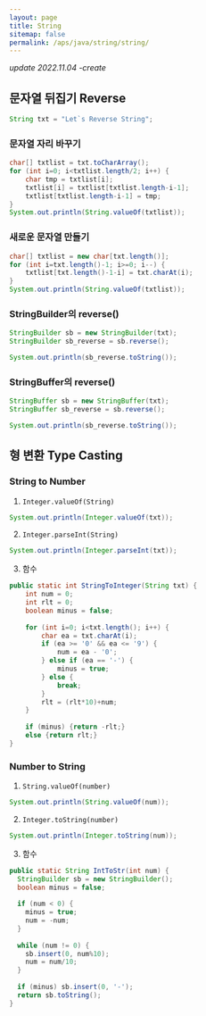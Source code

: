 ```yaml
---
layout: page
title: String
sitemap: false
permalink: /aps/java/string/string/
---
```


*update 2022.11.04 -create*

## 문자열 뒤집기 Reverse
```java
String txt = "Let`s Reverse String";
```

### 문자열 자리 바꾸기
```java
char[] txtlist = txt.toCharArray();
for (int i=0; i<txtlist.length/2; i++) {
	char tmp = txtlist[i];
	txtlist[i] = txtlist[txtlist.length-i-1];
	txtlist[txtlist.length-i-1] = tmp;
}
System.out.println(String.valueOf(txtlist));
```

### 새로운 문자열 만들기
```java
char[] txtlist = new char[txt.length()];
for (int i=txt.length()-1; i>=0; i--) {
	txtlist[txt.length()-1-i] = txt.charAt(i);
}
System.out.println(String.valueOf(txtlist));
```

### StringBuilder의 reverse()
```java
StringBuilder sb = new StringBuilder(txt);
StringBuilder sb_reverse = sb.reverse();

System.out.println(sb_reverse.toString());
```

### StringBuffer의 reverse()
```java
StringBuffer sb = new StringBuffer(txt);
StringBuffer sb_reverse = sb.reverse();

System.out.println(sb_reverse.toString());
```

## 형 변환 Type Casting
### String to Number
1. `Integer.valueOf(String)`
```java
System.out.println(Integer.valueOf(txt));
```

2. `Integer.parseInt(String)`
```java
System.out.println(Integer.parseInt(txt));
```

3. 함수
```java
public static int StringToInteger(String txt) {
	int num = 0;
	int rlt = 0;
	boolean minus = false;
	
	for (int i=0; i<txt.length(); i++) {
		char ea = txt.charAt(i);
		if (ea >= '0' && ea <= '9') {
			num = ea - '0';
		} else if (ea == '-') {
			minus = true;
		} else {
			break;
		}
		rlt = (rlt*10)+num;
	}
	
	if (minus) {return -rlt;}
	else {return rlt;}
}
```

### Number to String
1. `String.valueOf(number)`
```java
System.out.println(String.valueOf(num));
```

2. `Integer.toString(number)`
```java
System.out.println(Integer.toString(num));
```

3. 함수
```java
public static String IntToStr(int num) {
  StringBuilder sb = new StringBuilder();
  boolean minus = false;
  
  if (num < 0) {
    minus = true;
    num = -num;
  }
  
  while (num != 0) {
    sb.insert(0, num%10);
    num = num/10;
  }
  
  if (minus) sb.insert(0, '-');
  return sb.toString();
}
```